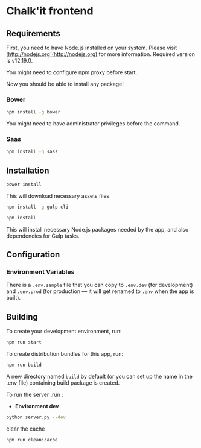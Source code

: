 # Chalk'it frontend

## Requirements

First, you need to have Node.js installed on your system. Please visit [http://nodejs.org](http://nodejs.org) for more information.
Required version is v12.19.0.

You might need to configure npm proxy before start.

Now you should be able to install any package!


### Bower

```sh
npm install -g bower
```

You might need to have administrator privileges before the command.

### Saas

```sh
npm install -g sass
```

## Installation

```sh
bower install
```

This will download necessary assets files.

```sh
npm install -g gulp-cli
```

```sh
npm install
```

This will install necessary Node.js packages needed by the app, and also dependencies for Gulp tasks.

## Configuration

### Environment Variables

There is a `.env.sample` file that you can copy to `.env.dev` (for development) and `.env.prod` (for production &mdash; it will get renamed to `.env` when the app is built).

## Building

To create your development environment, run:

```sh
npm run start
```

To create distribution bundles for this app, run:

```sh
npm run build
```

A new directory named `build` by default (or you can set up the name in the .env file) containing build package is created.

To run the server ,run :<br>

- **Environment dev**

```sh
python server.py --dev
```

clear the cache

```sh
npm run clean:cache
```

